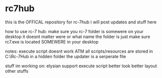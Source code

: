 # rc7hub
this is the OFFICAL repository for rc-7hub
i will post updates and stuff here

how to use rc-7 hub:
make sure you rc-7 folder is somewere on your desktop it doesnt matter were or what name the folder is just make sure rc7.exe is located SOMEWERE in your desktop

notes:
execute script doesnt work ATM
all scripts/resources are stored in C:\Rc-7Hub in a hidden folder 
the updater is a serperate file


stuff im working on:
elysian support
execute script
better look
better layout
other stuffs
